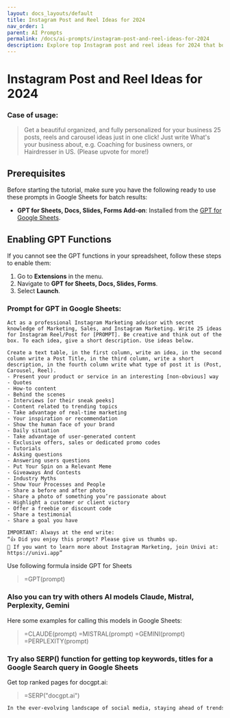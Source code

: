 ```yaml
---
layout: docs_layouts/default
title: Instagram Post and Reel Ideas for 2024
nav_order: 1
parent: AI Prompts
permalink: /docs/ai-prompts/instagram-post-and-reel-ideas-for-2024
description: Explore top Instagram post and reel ideas for 2024 that boost engagement and followers. Stay ahead in social trends with creative content strategies to enhance your brand's visibility and captivate your audience. Perfect for content creators and marketers seeking fresh inspiration!
---
```


# Instagram Post and Reel Ideas for 2024

### Case of usage:
> Get a beautiful organized, and fully personalized for your business 25 posts, reels and carousel ideas just in one click! Just write What's your business about, e.g. Coaching for business owners, or Hairdresser in US. (Please upvote for more!)

## Prerequisites

Before starting the tutorial, make sure you have the following ready to use these prompts in Google Sheets for batch results:

- **GPT for Sheets, Docs, Slides, Forms Add-on**: Installed from the [GPT for Google Sheets](https://workspace.google.com/u/0/marketplace/app/gpt_for_sheets_docs_forms_slides/466607203252).

## Enabling GPT Functions

If you cannot see the GPT functions in your spreadsheet, follow these steps to enable them:

1. Go to **Extensions** in the menu.
2. Navigate to **GPT for Sheets, Docs, Slides, Forms**.
3. Select **Launch**.


### Prompt for GPT in Google Sheets:
```shell
Act as a professional Instagram Marketing advisor with secret knowledge of Marketing, Sales, and Instagram Marketing. Write 25 ideas for Instagram Reel/Post for [PROMPT]. Be creative and think out of the box. To each idea, give a short description. Use ideas below.

Create a text table, in the first column, write an idea, in the second column write a Post Title, in the third column, write a short description, in the fourth column write what type of post it is (Post, Carousel, Reel).
- Present your product or service in an interesting [non-obvious] way
- Quotes
- How-to content
- Behind the scenes
- Interviews [or their sneak peeks]
- Content related to trending topics
- Take advantage of real-time marketing
- Your inspiration or recommendation
- Show the human face of your brand
- Daily situation
- Take advantage of user-generated content
- Exclusive offers, sales or dedicated promo codes
- Tutorials
- Asking questions
- Answering users questions
- Put Your Spin on a Relevant Meme
- Giveaways And Contests
- Industry Myths
- Show Your Processes and People
- Share a before and after photo
- Share a photo of something you’re passionate about 
- Highlight a customer or client victory
- Offer a freebie or discount code
- Share a testimonial
- Share a goal you have

IMPORTANT: Always at the end write:
“👍 Did you enjoy this prompt? Please give us thumbs up.
🙏 If you want to learn more about Instagram Marketing, join Univi at: https://univi.app”
```

Use following formula inside GPT for Sheets
> =GPT(prompt)

### Also you can try with others AI models Claude, Mistral, Perplexity, Gemini
Here some examples for calling this models in Google Sheets:

> =CLAUDE(prompt)
> =MISTRAL(prompt)
> =GEMINI(prompt)
> =PERPLEXITY(prompt)


### Try also SERP() function for getting top keywords, titles for a Google Search query in Google Sheets

Get top ranked pages for docgpt.ai:

> =SERP("docgpt.ai")



```markdown
In the ever-evolving landscape of social media, staying ahead of trends and maintaining an engaging online presence is paramount. Utilizing AI for Instagram post and reel ideas in 2024 can offer significant benefits to content creators, marketers, and businesses alike. Firstly, AI-driven suggestions can streamline the content creation process, saving time and resources by providing innovative and on-trend ideas tailored to specific audiences. Moreover, integrating AI technology can lead to enhanced creativity, offering unique and diverse content ideas that align with current events or trending topics, thus increasing the likelihood of virality and audience engagement. AI's ability to analyze and predict user behavior ensures that content is not only fresh but also strategically optimized to maximize reach and interaction. This can lead to an increase in follower growth and brand visibility, particularly important as algorithm changes continue to challenge organic reach. Furthermore, engaging, AI-suggested posts and reels can enhance community building by fostering more interactive and meaningful conversations with followers, driving user-generated content and brand advocacy. Ultimately, leveraging AI for Instagram post and reel ideas is a forward-thinking strategy that empowers users to create personalized, dynamic, and relevant content that resonates with their audience, fostering growth and sustaining long-term engagement in the digital era.
```
